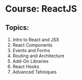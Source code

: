# Course: ReactJS

## Topics:
01. Intro to React and JSX
02. React Components
03. Events and Forms
04. Routing and Architecture
05. Add-On Libraries
06. React Hooks
07. Advanced Tehniques



